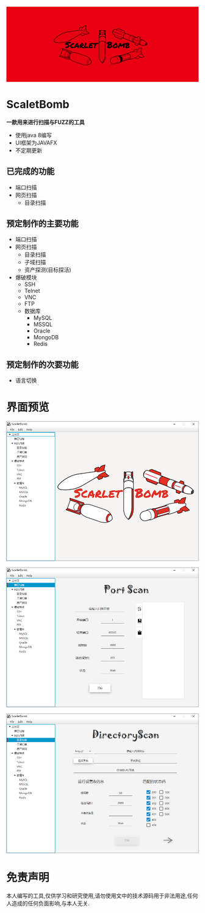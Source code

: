 <p align="center">
    <img src="./assets/img/ScaletBomb.png">
</p>

# ScaletBomb

**一款用来进行扫描与FUZZ的工具**

- 使用java 8编写
- UI框架为JAVAFX
- 不定期更新

## 已完成的功能
- 端口扫描
- 网页扫描
    - 目录扫描
    
## 预定制作的主要功能

- 端口扫描
- 网页扫描
    - 目录扫描
    - 子域扫描
    - 资产探测(目标探活)
- 爆破模块 
    - SSH
    - Telnet 
    - VNC 
    - FTP 
    - 数据库 
        - MySQL 
        - MSSQL 
        - Oracle 
        - MongoDB 
        - Redis 

## 预定制作的次要功能
- 语言切换

# 界面预览
![](assets/img/Index_img.png)

![](assets/img/portscan_img.png)

![](assets/img/directoryscan_img.png)

# 免责声明

本人编写的工具,仅供学习和研究使用,请勿使用文中的技术源码用于非法用途,任何人造成的任何负面影响,与本人无关.
